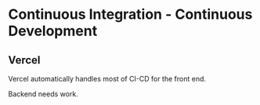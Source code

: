 # Continuous Integration - Continuous Development

## Vercel

Vercel automatically handles most of CI-CD for the front end.

Backend needs work.
